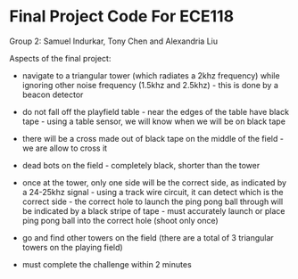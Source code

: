 Final Project Code For ECE118 
===============================================================================================
Group 2: Samuel Indurkar, Tony Chen and Alexandria Liu 

Aspects of the final project:

- navigate to a triangular tower (which radiates a 2khz frequency) while ignoring other noise frequency (1.5khz and 2.5khz)
      - this is done by a beacon detector
      
- do not fall off the playfield table
      - near the edges of the table have black tape
      - using a table sensor, we will know when we will be on black tape

- there will be a cross made out of black tape on the middle of the field
      - we are allow to cross it

- dead bots on the field
      - completely black, shorter than the tower

- once at the tower, only one side will be the correct side, as indicated by a 24-25khz signal
      - using a track wire circuit, it can detect which is the correct side
      - the correct hole to launch the ping pong ball through will be indicated by a black stripe of tape
      - must accurately launch or place ping pong ball into the correct hole (shoot only once)

- go and find other towers on the field (there are a total of 3 triangular towers on the playing field)

- must complete the challenge within 2 minutes
